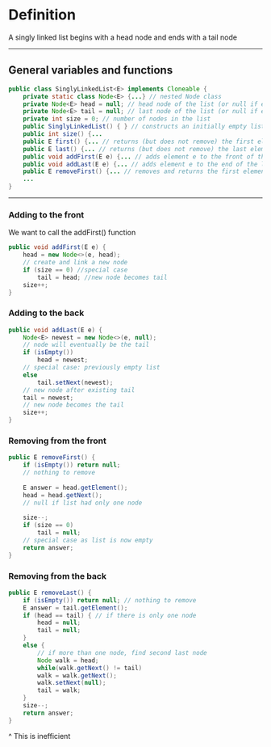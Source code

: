 # Definition
A singly linked list begins with a head node and ends with a tail node

--------------
## General variables and functions
```Java
public class SinglyLinkedList<E> implements Cloneable {  
	private static class Node<E> {...} // nested Node class  
	private Node<E> head = null; // head node of the list (or null if empty)  
	private Node<E> tail = null; // last node of the list (or null if empty)  
	private int size = 0; // number of nodes in the list  
	public SinglyLinkedList() { } // constructs an initially empty list  
	public int size() {...  
	public E first() {... // returns (but does not remove) the first element  
	public E last() {... // returns (but does not remove) the last element  
	public void addFirst(E e) {... // adds element e to the front of the list  
	public void addLast(E e) {... // adds element e to the end of the list  
	public E removeFirst() {... // removes and returns the first element
	...
}
```

-------
### Adding to the front
We want to call the addFirst() function
```Java
public void addFirst(E e) {  
	head = new Node<>(e, head);  
	// create and link a new node  
	if (size == 0) //special case  
		tail = head; //new node becomes tail  
	size++;  
}
```

### Adding to the back
```Java
public void addLast(E e) {
	Node<E> newest = new Node<>(e, null);
	// node will eventually be the tail
	if (isEmpty())
		head = newest;
	// special case: previously empty list
	else
		tail.setNext(newest);
	// new node after existing tail
	tail = newest;
	// new node becomes the tail
	size++;
}
```

### Removing from the front
```Java
public E removeFirst() {  
	if (isEmpty()) return null;  
	// nothing to remove
	
	E answer = head.getElement();  
	head = head.getNext();  
	// null if list had only one node
	
	size--;  
	if (size == 0)  
		tail = null;  
	// special case as list is now empty  
	return answer;  
}
```

### Removing from the back
```Java
public E removeLast() {  
	if (isEmpty()) return null; // nothing to remove  
	E answer = tail.getElement();  
	if (head == tail) { // if there is only one node  
		head = null;  
		tail = null;  
	}  
	else { 
		// if more than one node, find second last node  
		Node walk = head;  
		while(walk.getNext() != tail)  
		walk = walk.getNext();  
		walk.setNext(null);  
		tail = walk;  
	}  
	size--;  
	return answer;  
}
```
^ This is inefficient

